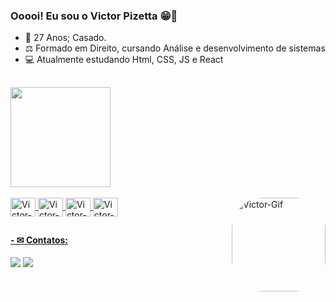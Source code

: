 ### Ooooi! Eu sou o Victor Pizetta 😁👋

- 💬 27 Anos; Casado.
- ⚖  Formado em Direito, cursando Análise e desenvolvimento de sistemas
- 💻 Atualmente estudando Html, CSS, JS e React

##

<div>
  <a href="https://github.com/VictorPz">
  <img height="160em" src="https://github-readme-stats.vercel.app/api?username=VictorPz&show_icons=true&theme=tokyonight&include_all_commits=true&count_private=true"/>
</div>
 
<div style="display: inline_block"><br>
  <img align="center" alt="Victor-Swift" height="30" width="40" src="https://cdn.jsdelivr.net/gh/devicons/devicon/icons/swift/swift-original.svg">
  <img align="center" alt="Victor-Apple" height="30" width="40" src="https://cdn.jsdelivr.net/gh/devicons/devicon/icons/apple/apple-original.svg">
  <img align="center" alt="Victor-Git" height="30" width="40" src="https://cdn.jsdelivr.net/gh/devicons/devicon/icons/git/git-original-wordmark.svg">
  <img align="center" alt="Victor-Java" height="30" width="40" src="https://cdn.jsdelivr.net/gh/devicons/devicon/icons/java/java-original.svg">
  <img align="right" alt="Victor-Gif" height="150" style="border-radius:50px;" src="https://images-ext-2.discordapp.net/external/z7LaK04fQcIzuOLUOiasONaJAuXtc3QrXJMDfS_Vpvk/https/giffiles.alphacoders.com/297/2970.gif">
</div>

##
  
#### - ✉ Contatos:
  
<div>
  <a href = "mailto:joao.victor07.br2@gmail.com"><img src="https://img.shields.io/badge/Gmail-D14836?style=for-the-badge&logo=gmail&logoColor=white" target="_blank"></a>
  <a href = "https://www.linkedin.com/in/jvictor-pizetta/"><img src="https://img.shields.io/badge/LinkedIn-0077B5?style=for-the-badge&logo=linkedin&logoColor=white" target="_blank"></a>
  
</div>
